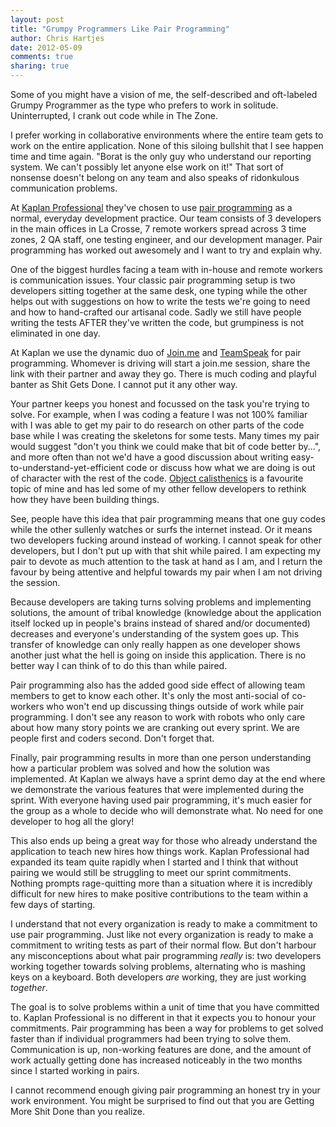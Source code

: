 ```yaml
---
layout: post
title: "Grumpy Programmers Like Pair Programming" 
author: Chris Hartjes
date: 2012-05-09
comments: true 
sharing: true 
---
```

Some of you might have a vision of me, the self-described and oft-labeled
Grumpy Programmer as the type who prefers to work in solitude. Uninterrupted,
I crank out code while in The Zone.
 
I prefer working in collaborative environments where the entire team gets to
work on the entire application. None of this siloing bullshit that I see happen
time and time again. "Borat is the only guy who understand our reporting system.
We can't possibly let anyone else work on it!" That sort of nonsense doesn't
belong on any team and also speaks of ridonkulous communication problems.

At [Kaplan Professional](http://www.kaplanprofessional.com) they've chosen to
use [pair programming](http://en.wikipedia.org/wiki/Pair_programming) as a normal,
everyday development practice. Our team consists of 3 developers in the main
offices in La Crosse, 7 remote workers spread across 3 time zones, 2 QA staff, 
one testing engineer, and our development manager. Pair programming has worked
out awesomely and I want to try and explain why.

One of the biggest hurdles facing a team with in-house and remote workers is
communication issues. Your classic pair programming setup is two developers
sitting together at the same desk, one typing while the other helps out with
suggestions on how to write the tests we're going to need and how to hand-crafted
our artisanal code. Sadly we still have people writing the tests AFTER they've
written the code, but grumpiness is not eliminated in one day.

At Kaplan we use the dynamic duo of [Join.me](http://join.me) and [TeamSpeak](http://www.teamspeak.com/)
for pair programming. Whomever is driving will start a join.me session, share the
link with their partner and away they go. There is much coding and playful banter
as Shit Gets Done. I cannot put it any other way.

Your partner keeps you honest and focussed on the task you're trying to solve. For
example, when I was coding a feature I was not 100% familiar with I was able to 
get my pair to do research on other parts of the code base while I was creating
the skeletons for some tests. Many times my pair would suggest "don't you think we
could make that bit of code better by...", and more often than not we'd have a good
discussion about writing easy-to-understand-yet-efficient code or discuss how what
we are doing is out of character with the rest of the code. [Object calisthenics](http://www.slideshare.net/rdohms/bettercode-phpbenelux212alternate)
is a favourite topic of mine and has led some of my other fellow developers to rethink
how they have been building things.

See, people have this idea that pair programming means that one guy codes while the
other sullenly watches or surfs the internet instead. Or it means two developers
fucking around instead of working. I cannot speak for other developers, but I don't
put up with that shit while paired. I am expecting my pair to devote as much attention
to the task at hand as I am, and I return the favour by being attentive and helpful
towards my pair when I am not driving the session.

Because developers are taking turns solving problems and implementing solutions,
the amount of tribal knowledge (knowledge about the application itself locked up 
in people's brains instead of shared and/or documented) decreases and everyone's
understanding of the system goes up. This transfer of knowledge can only really
happen as one developer shows another just what the hell is going on inside this
application. There is no better way I can think of to do this than while paired.

Pair programming also has the added good side effect of allowing team members to
get to know each other. It's only the most anti-social of co-workers who won't end
up discussing things outside of work while pair programming. I don't see any reason
to work with robots who only care about how many story points we are cranking out
every sprint. We are people first and coders second. Don't forget that.

Finally, pair programming results in more than one person understanding how a 
particular problem was solved and how the solution was implemented. At Kaplan
we always have a sprint demo day at the end where we demonstrate the various
features that were implemented during the sprint. With everyone having used
pair programming, it's much easier for the group as a whole to decide who will
demonstrate what. No need for one developer to hog all the glory!

This also ends up being a great way for those who already understand the
application to teach new hires how things work. Kaplan Professional had 
expanded its team quite rapidly when I started and I think that without pairing we would
still be struggling to meet our sprint commitments. Nothing prompts rage-quitting
more than a situation where it is incredibly difficult for new hires to make
positive contributions to the team within a few days of starting.

I understand that not every organization is ready to make a commitment to use
pair programming. Just like not every organization is ready to make a commitment
to writing tests as part of their normal flow. But don't harbour any misconceptions
about what pair programming *really* is: two developers working together towards
solving problems, alternating who is mashing keys on a keyboard. Both developers
*are* working, they are just working *together*.

The goal is to solve problems within a unit of time that you have committed to. 
Kaplan Professional is no different in that it expects you to honour your commitments.
Pair programming has been a way for problems to get solved faster than if 
individual programmers had been trying to solve them. Communication is up, non-working
features are done, and the amount of work actually getting done has increased
noticeably in the two months since I started working in pairs.

I cannot recommend enough giving pair programming an honest try in your work
environment. You might be surprised to find out that you are Getting More Shit Done
than you realize.
